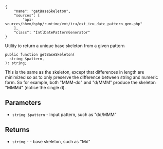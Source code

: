 ``` yamlmeta
{
    "name": "getBaseSkeleton",
    "sources": [
        "api-sources/hhvm/hphp/runtime/ext/icu/ext_icu_date_pattern_gen.php"
    ],
    "class": "IntlDatePatternGenerator"
}
```




Utility to return a unique base skeleton from a given pattern




``` Hack
public function getBaseSkeleton(
  string $pattern,
): string;
```




This is the same as the skeleton, except that differences in length are
minimized so as to only preserve the difference between string and numeric
form. So for example, both "MMM-dd" and "d/MMM" produce the skeleton "MMMd"
(notice the single d).




## Parameters




+ ` string $pattern ` - Input pattern, such as "dd/MMM"




## Returns




* ` string ` - - base skeleton, such as "Md"
<!-- HHAPIDOC -->
